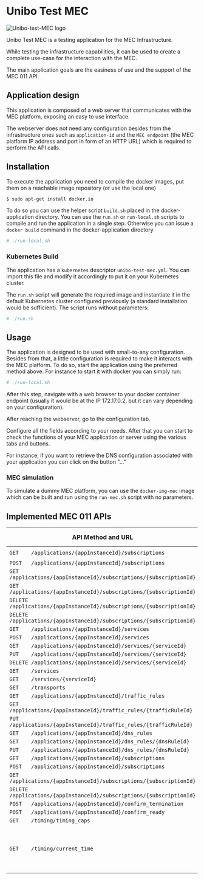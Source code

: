 # Unibo Test MEC

![Unibo-test-MEC logo](https://github.com/berdav/unibo-test-mec/blob/readme-modifications/readme-images/logo.png?raw=true)

Unibo Test MEC is a testing application for the MEC Infrastructure.

While testing the infrastructure capabilities, it can be used to create
a complete use-case for the interaction with the MEC.

The main application goals are the easiness of use and the support of
the MEC 011 API.

## Application design
This application is composed of a web server that communicates with the
MEC platform, exposing an easy to use interface.

The webserver does not need any configuration besides from the
infrastructure ones such as `application-id` and the `MEC endpoint` (the
MEC platform IP address and port in form of an HTTP URL) which is
required to perform the API calls.

## Installation
To execute the application you need to compile the docker images, put
them on a reachable image repository (or use the local one)

```bash
$ sudo apt-get install docker.io
```

To do so you can use the helper script `build.sh` placed in the
docker-application directory.  You can use the `run.sh` or
`run-local.sh` scripts to compile and run the application in a single
step.  Otherwise you can issue a `docker build` command in the
docker-application directory

```bash
# ./run-local.sh
```

### Kubernetes Build
The application has a `kubernetes` descriptor `unibo-test-mec.yml`.
You can import this file and modify it accordingly to put it on your
Kubernetes cluster.

The `run.sh` script will generate the required image and instantiate it
in the default Kubernetes cluster configured previously (a standard
installation would be sufficient).  The script runs without parameters:

```bash
# ./run.sh
```

## Usage
The application is designed to be used with small-to-any configuration.
Besides from that, a little configuration is required to make it
interacts with the MEC platform.  To do so, start the application using
the preferred method above.  For instance to start it with docker you
can simply run:
```bash
# ./run-local.sh
```

After this step, navigate with a web browser to your docker container
endpoint (usually it would be at the IP 172.17.0.2, but it can vary
depending on your configuration).

<!-- Screen generico -->

After reaching the webserver, go to the configuration tab.
<!-- Screen configurazione -->

Configure all the fields according to your needs.  After that you can
start to check the functions of your MEC application or server using the
various tabs and buttons.

For instance, if you want to retrieve the DNS configuration associated
with your application you can click on the button "..."
<!-- Screen utilizzo -->

### MEC simulation
To simulate a dummy MEC platform, you can use the `docker-img-mec` image
which can be built and run using the `run-mec.sh` script with no
parameters.

## Implemented MEC 011 APIs
|API Method and URL                                                   | Implemented | Notes                                              | Description URL |
|---------------------------------------------------------------------|-------------|----------------------------------------------------|-----------------|
|`GET    /applications/{appInstanceId}/subscriptions`                 |✔️            |                                                    |[Forge ETSI](https://forge.etsi.org/swagger/ui/?url=https://forge.etsi.org/rep/mec/gs011-app-enablement-api/raw/master/MecServiceMgmtApi.yaml#/appSubscriptions/ApplicationsSubscriptions_GET) |
|`POST   /applications/{appInstanceId}/subscriptions`                 |             |                                                    | |
|`GET    /applications/{appInstanceId}/subscriptions/{subscriptionId}`|             |                                                    | |
|`GET    /applications/{appInstanceId}/subscriptions/{subscriptionId}`|             |                                                    | |
|`DELETE /applications/{appInstanceId}/subscriptions/{subscriptionId}`|             |                                                    | |
|`DELETE /applications/{appInstanceId}/subscriptions/{subscriptionId}`|             |                                                    | |
|`GET    /applications/{appInstanceId}/services`                      |             |                                                    | |
|`POST   /applications/{appInstanceId}/services`                      |             |                                                    | |
|`GET    /applications/{appInstanceId}/services/{serviceId}`          |             |                                                    | |
|`PUT    /applications/{appInstanceId}/services/{serviceId}`          |             |                                                    | |
|`DELETE /applications/{appInstanceId}/services/{serviceId}`          |             |                                                    | |
|`GET    /services`                                                   |             |                                                    | |
|`GET    /services/{serviceId}`                                       |             |                                                    | |
|`GET    /transports`                                                 |             |                                                    | |
|`GET    /applications/{appInstanceId}/traffic_rules`                 |             |                                                    | |
|`GET    /applications/{appInstanceId}/traffic_rules/{trafficRuleId}` |             |                                                    | |
|`PUT    /applications/{appInstanceId}/traffic_rules/{trafficRuleId}` |             |                                                    | |
|`GET    /applications/{appInstanceId}/dns_rules`                     |             |                                                    | |
|`GET    /applications/{appInstanceId}/dns_rules/{dnsRuleId}`         |             |                                                    | |
|`PUT    /applications/{appInstanceId}/dns_rules/{dnsRuleId}`         |             |                                                    | |
|`GET    /applications/{appInstanceId}/subscriptions`                 |             |                                                    | |
|`POST   /applications/{appInstanceId}/subscriptions`                 |             |                                                    | |
|`GET    /applications/{appInstanceId}/subscriptions/{subscriptionId}`|             |                                                    | |
|`DELETE /applications/{appInstanceId}/subscriptions/{subscriptionId}`|             |                                                    | |
|`POST   /applications/{appInstanceId}/confirm_termination`           |             |                                                    | |
|`POST   /applications/{appInstanceId}/confirm_ready`                 |             |                                                    | |
|`GET    /timing/timing_caps`                                         |             |                                                    | |
|`GET    /timing/current_time`                                        |             | Only application timestamp, no NTP nor PTP support | |
